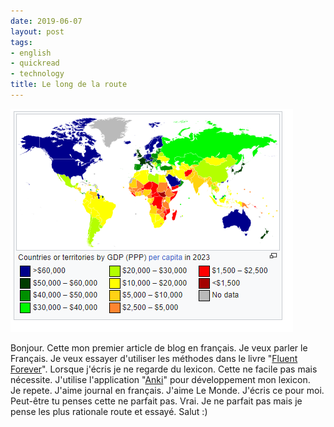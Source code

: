 ```yaml
---
date: 2019-06-07
layout: post
tags:
- english
- quickread
- technology
title: Le long de la route
---
```


![](/images/image.png)

Bonjour. Cette mon premier article de blog en français. Je veux parler le Français. Je veux essayer d'utiliser les méthodes dans le livre "[Fluent Forever](https://fluent-forever.com/)". Lorsque j'écris je ne regarde du lexicon. Cette ne facile pas mais nécessite. J'utilise l'application "[Anki](https://ankiweb.net/about)" pour développement mon lexicon. Je repete. J'aime journal en français. J'aime Le Monde. J'écris ce pour moi. Peut-être tu penses cette ne parfait pas. Vrai. Je ne parfait pas mais je pense les plus rationale route et essayé. Salut :)
